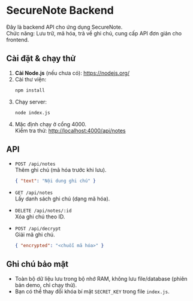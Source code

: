 # SecureNote Backend

Đây là backend API cho ứng dụng SecureNote.  
Chức năng: Lưu trữ, mã hóa, trả về ghi chú, cung cấp API đơn giản cho frontend.

## Cài đặt & chạy thử

1. **Cài Node.js** (nếu chưa có): https://nodejs.org/
2. Cài thư viện:
    ```bash
    npm install
    ```
3. Chạy server:
    ```bash
    node index.js
    ```
4. Mặc định chạy ở cổng 4000.  
   Kiểm tra thử: [http://localhost:4000/api/notes](http://localhost:4000/api/notes)

## API

- `POST /api/notes`  
    Thêm ghi chú (mã hóa trước khi lưu).
    ```json
    { "text": "Nội dung ghi chú" }
    ```
- `GET /api/notes`  
    Lấy danh sách ghi chú (dạng mã hóa).

- `DELETE /api/notes/:id`  
    Xóa ghi chú theo ID.

- `POST /api/decrypt`  
    Giải mã ghi chú.
    ```json
    { "encrypted": "<chuỗi mã hóa>" }
    ```

## Ghi chú bảo mật

- Toàn bộ dữ liệu lưu trong bộ nhớ RAM, không lưu file/database (phiên bản demo, chỉ chạy thử).
- Bạn có thể thay đổi khóa bí mật `SECRET_KEY` trong file `index.js`.
